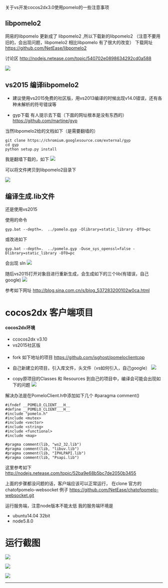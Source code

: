 关于vs开发cocos2dx3.0使用pomelo的一些注意事项

## libpomelo2

网易的libpomelo 更新成了 libpomelo2 ,所以下载新的libpomelo2
（注意不要用旧的，会出现问题，libpomelo2 相比libpomelo 有了很大的改变）
下载网址
https://github.com/NetEase/libpomelo2

讨论区
http://nodejs.netease.com/topic/540702e0898634292cd0a588

![](http://i.imgur.com/fYKeHlu.png)

## vs2015 编译libpomelo2

* 建议使用vs2015免费的社区版，用vs2013编译的时候出现v14.0错误，还有各种未解析的符号错误等

* gyp下载
有人提示去下载（下面的网址根本是没有东西的）
https://github.com/martine/gyp 


当然libpomelo2给的文档如下（是需要翻墙的）
 
```
git clone https://chromium.googlesource.com/external/gyp
cd gyp
python setup.py install
```

我是翻墙下载的，如下
![](http://i.imgur.com/Rex91Ct.jpg)

可以将文件拷贝到libpomelo2目录下

![](http://i.imgur.com/BBNIGpx.png)


## 编译生成.lib文件

还是使用vs2015

使用的命令
```
gyp.bat --depth=.  ../pomelo.gyp -Dlibrary=static_library -DTO=pc​​
```
或改进如下
```
gyp.bat --depth=.  ../pomelo.gyp -Duse_sys_openssl=false -Dlibrary=static_library -DTO=pc
```
会出现 sln
![](http://i.imgur.com/6n9c2I2.png)


随后vs2015打开对象目进行重新生成，会生成如下的三个lib(有错误，自己google)
![](http://i.imgur.com/K8YL0fP.png)


参考如下网址
http://blog.sina.com.cn/s/blog_537283200102w0ca.html


# cocos2dx 客户端项目


#### cocos2dx环境

* ccocos2dx v3.10
* vs2015社区版

#### 

* fork 如下地址的项目 
https://github.com/isghost/pomeloclientcpp

* 自己新建立的项目，引入库文件，头文件（vs如何引入，自己google）
![](http://i.imgur.com/qoEhRxV.png)

* copy原项目的Classes 和 Resources 到自己的项目中，编译会可能会出现如下的问题
![](http://i.imgur.com/ZbQqYyK.png)


解决办法是在PomeloClient.h中添加如下几个 #paragma comment()

````
#ifndef __POMELO_CLIENT___H__
#define __POMELO_CLIENT___H__
#include "pomelo.h"
#include <mutex>
#include <vector>
#include <string>
#include <functional>
#include <map>

#pragma comment(lib, "ws2_32.lib")
#pragma comment(lib, "libuv.lib")
#pragma comment(lib, "IPHLPAPI.lib")
#pragma comment(lib, "Psapi.lib")
````

这里参考如下
http://nodejs.netease.com/topic/52ba9e68b5bc7de2050b3455


上面的步骤都没问题的话，客户端应该可以正常运行，
在clone 官方的chatofpomelo-websocket 例子
https://github.com/NetEase/chatofpomelo-websocket.git

运行服务端，注意node版本不能太低
我的服务端环境是
* ubuntu14.04 32bit
* node5.8.0

# 运行截图
![](http://i.imgur.com/0AkG4D0.png)

![](http://i.imgur.com/JxgwQsr.png)

![](http://i.imgur.com/WLK0MkV.png)

---
